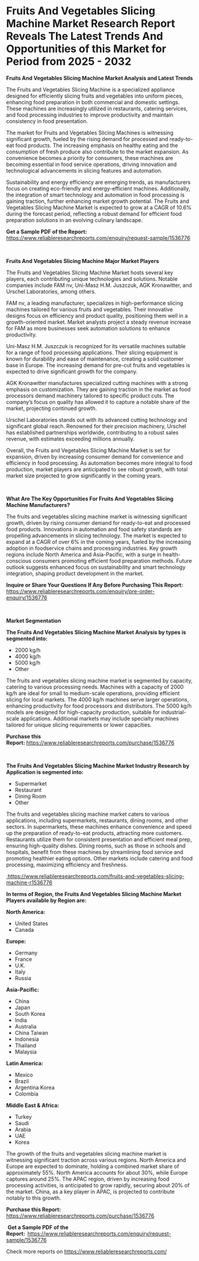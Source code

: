 <p><h1>Fruits And Vegetables Slicing Machine Market Research Report Reveals The Latest Trends And Opportunities of this Market for Period from 2025 - 2032</h1></p><p><strong>Fruits And Vegetables Slicing Machine Market Analysis and Latest Trends</strong></p>
<p><p>The Fruits and Vegetables Slicing Machine is a specialized appliance designed for efficiently slicing fruits and vegetables into uniform pieces, enhancing food preparation in both commercial and domestic settings. These machines are increasingly utilized in restaurants, catering services, and food processing industries to improve productivity and maintain consistency in food presentation. </p><p>The market for Fruits and Vegetables Slicing Machines is witnessing significant growth, fueled by the rising demand for processed and ready-to-eat food products. The increasing emphasis on healthy eating and the consumption of fresh produce also contribute to the market expansion. As convenience becomes a priority for consumers, these machines are becoming essential in food service operations, driving innovation and technological advancements in slicing features and automation.</p><p>Sustainability and energy efficiency are emerging trends, as manufacturers focus on creating eco-friendly and energy-efficient machines. Additionally, the integration of smart technology and automation in food processing is gaining traction, further enhancing market growth potential. The Fruits and Vegetables Slicing Machine Market is expected to grow at a CAGR of 10.6% during the forecast period, reflecting a robust demand for efficient food preparation solutions in an evolving culinary landscape.</p></p>
<p><strong>Get a Sample PDF of the Report:&nbsp;</strong> <a href="https://www.reliableresearchreports.com/enquiry/request-sample/1536776?utm_campaign=2224&utm_medium=2&utm_source=Github&utm_content=ia&utm_term=11042025&utm_id=fruits-and-vegetables-slicing-machine">https://www.reliableresearchreports.com/enquiry/request-sample/1536776</a></p>
<p>&nbsp;</p>
<p><strong>Fruits And Vegetables Slicing Machine Major Market Players</strong></p>
<p><p>The Fruits and Vegetables Slicing Machine Market hosts several key players, each contributing unique technologies and solutions. Notable companies include FAM nv, Uni-Masz H.M. Juszczuk, AGK Kronawitter, and Urschel Laboratories, among others.</p><p>FAM nv, a leading manufacturer, specializes in high-performance slicing machines tailored for various fruits and vegetables. Their innovative designs focus on efficiency and product quality, positioning them well in a growth-oriented market. Market analysts project a steady revenue increase for FAM as more businesses seek automation solutions to enhance productivity.</p><p>Uni-Masz H.M. Juszczuk is recognized for its versatile machines suitable for a range of food processing applications. Their slicing equipment is known for durability and ease of maintenance, creating a solid customer base in Europe. The increasing demand for pre-cut fruits and vegetables is expected to drive significant growth for the company.</p><p>AGK Kronawitter manufactures specialized cutting machines with a strong emphasis on customization. They are gaining traction in the market as food processors demand machinery tailored to specific product cuts. The company’s focus on quality has allowed it to capture a notable share of the market, projecting continued growth.</p><p>Urschel Laboratories stands out with its advanced cutting technology and significant global reach. Renowned for their precision machinery, Urschel has established partnerships worldwide, contributing to a robust sales revenue, with estimates exceeding millions annually.</p><p>Overall, the Fruits and Vegetables Slicing Machine Market is set for expansion, driven by increasing consumer demand for convenience and efficiency in food processing. As automation becomes more integral to food production, market players are anticipated to see robust growth, with total market size projected to grow significantly in the coming years.</p></p>
<p>&nbsp;</p>
<p><strong>What Are The Key Opportunities For Fruits And Vegetables Slicing Machine Manufacturers?</strong></p>
<p><p>The fruits and vegetables slicing machine market is witnessing significant growth, driven by rising consumer demand for ready-to-eat and processed food products. Innovations in automation and food safety standards are propelling advancements in slicing technology. The market is expected to expand at a CAGR of over 6% in the coming years, fueled by the increasing adoption in foodservice chains and processing industries. Key growth regions include North America and Asia-Pacific, with a surge in health-conscious consumers promoting efficient food preparation methods. Future outlook suggests enhanced focus on sustainability and smart technology integration, shaping product development in the market.</p></p>
<p><strong>Inquire or Share Your Questions If Any Before Purchasing This Report:</strong> <a href="https://www.reliableresearchreports.com/enquiry/pre-order-enquiry/1536776?utm_campaign=2224&utm_medium=2&utm_source=Github&utm_content=ia&utm_term=11042025&utm_id=fruits-and-vegetables-slicing-machine">https://www.reliableresearchreports.com/enquiry/pre-order-enquiry/1536776</a></p>
<p>&nbsp;</p>
<p><strong>Market Segmentation</strong></p>
<p><strong>The Fruits And Vegetables Slicing Machine Market Analysis by types is segmented into:</strong></p>
<p><ul><li>2000 kg/h</li><li>4000 kg/h</li><li>5000 kg/h</li><li>Other</li></ul></p>
<p><p>The fruits and vegetables slicing machine market is segmented by capacity, catering to various processing needs. Machines with a capacity of 2000 kg/h are ideal for small to medium-scale operations, providing efficient slicing for local markets. The 4000 kg/h machines serve larger operations, enhancing productivity for food processors and distributors. The 5000 kg/h models are designed for high-capacity production, suitable for industrial-scale applications. Additional markets may include specialty machines tailored for unique slicing requirements or lower capacities.</p></p>
<p><strong>Purchase this Report:&nbsp;</strong><a href="https://www.reliableresearchreports.com/purchase/1536776?utm_campaign=2224&utm_medium=2&utm_source=Github&utm_content=ia&utm_term=11042025&utm_id=fruits-and-vegetables-slicing-machine">https://www.reliableresearchreports.com/purchase/1536776</a></p>
<p>&nbsp;</p>
<p><strong>The Fruits And Vegetables Slicing Machine Market Industry Research by Application is segmented into:</strong></p>
<p><ul><li>Supermarket</li><li>Restaurant</li><li>Dining Room</li><li>Other</li></ul></p>
<p><p>The fruits and vegetables slicing machine market caters to various applications, including supermarkets, restaurants, dining rooms, and other sectors. In supermarkets, these machines enhance convenience and speed up the preparation of ready-to-eat products, attracting more customers. Restaurants utilize them for consistent presentation and efficient meal prep, ensuring high-quality dishes. Dining rooms, such as those in schools and hospitals, benefit from these machines by streamlining food service and promoting healthier eating options. Other markets include catering and food processing, maximizing efficiency and freshness.</p></p>
<p><a href="https://www.reliableresearchreports.com/fruits-and-vegetables-slicing-machine-r1536776?utm_campaign=2224&utm_medium=2&utm_source=Github&utm_content=ia&utm_term=11042025&utm_id=fruits-and-vegetables-slicing-machine">&nbsp;https://www.reliableresearchreports.com/fruits-and-vegetables-slicing-machine-r1536776</a></p>
<p><strong>In terms of Region, the Fruits And Vegetables Slicing Machine Market Players available by Region are:</strong></p>
<p>
    <p> <strong> North America: </strong>
        <ul>
            <li>United States</li>
            <li>Canada</li>
        </ul>
        </p> 
    <p> <strong> Europe: </strong>
        <ul>
            <li>Germany</li>
            <li>France</li>
            <li>U.K.</li>
            <li>Italy</li>
            <li>Russia</li>
        </ul>
        </p> 
    <p> <strong> Asia-Pacific: </strong>
        <ul>
            <li>China</li>
            <li>Japan</li>
            <li>South Korea</li>
            <li>India</li>
            <li>Australia</li>
            <li>China Taiwan</li>
            <li>Indonesia</li>
            <li>Thailand</li>
            <li>Malaysia</li>
        </ul>
        </p> 
    <p> <strong> Latin America: </strong>
        <ul>
            <li>Mexico</li>
            <li>Brazil</li>
            <li>Argentina Korea</li>
            <li>Colombia</li>
        </ul>
        </p> 
    <p> <strong> Middle East & Africa: </strong>
        <ul>
            <li>Turkey</li>
            <li>Saudi</li>
            <li>Arabia</li>
            <li>UAE</li>
            <li>Korea</li>
        </ul>
    </p>
    </p>
<p><p>The growth of the fruits and vegetables slicing machine market is witnessing significant traction across various regions. North America and Europe are expected to dominate, holding a combined market share of approximately 55%. North America accounts for about 30%, while Europe captures around 25%. The APAC region, driven by increasing food processing activities, is anticipated to grow rapidly, securing about 20% of the market. China, as a key player in APAC, is projected to contribute notably to this growth.</p></p>
<p><strong>Purchase this Report: </strong><a href="https://www.reliableresearchreports.com/purchase/1536776?utm_campaign=2224&utm_medium=2&utm_source=Github&utm_content=ia&utm_term=11042025&utm_id=fruits-and-vegetables-slicing-machine">https://www.reliableresearchreports.com/purchase/1536776</a></p>
<p>&nbsp;<strong>Get a Sample PDF of the Report:&nbsp;&nbsp;</strong><a href="https://www.reliableresearchreports.com/enquiry/request-sample/1536776?utm_campaign=2224&utm_medium=2&utm_source=Github&utm_content=ia&utm_term=11042025&utm_id=fruits-and-vegetables-slicing-machine">https://www.reliableresearchreports.com/enquiry/request-sample/1536776</a></p>
<p><strong></strong></p>
<p>Check more reports on <a href="https://www.reliableresearchreports.com/?utm_campaign=2224&utm_medium=2&utm_source=Github&utm_content=ia&utm_term=11042025&utm_id=fruits-and-vegetables-slicing-machine">https://www.reliableresearchreports.com/</a></p>